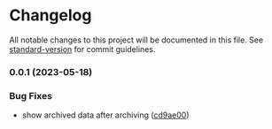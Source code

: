 # Changelog

All notable changes to this project will be documented in this file. See [standard-version](https://github.com/conventional-changelog/standard-version) for commit guidelines.

### 0.0.1 (2023-05-18)


### Bug Fixes

* show archived data after archiving ([cd9ae00](https://github.com/pawanpaudel93/arweave-archive-cli/commit/cd9ae006348f5c015d1afc037e8722573bd8dde2))
